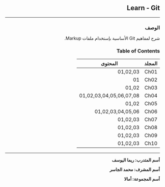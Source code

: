 <div dir=rtl>

## **Learn - Git**

---
### **الوصف**
شرح لمفاهيم Git الأساسية بإستخدام ملفات Markup.

### **Table of Contents**
| المجلد | المحتوى |
| ----------- | ----------- |
| Ch01 | 01,02,03 |
| Ch02 | 01 |
| Ch03 | 01,02|
| Ch04 | 01,02,03,04,05,06,07,08|
| Ch05 | 01,02 |
| Ch06 | 01,02,03,04,05,06 |
| Ch07 | 01,02,03 |
| Ch08 | 01,02,03|
| Ch09 | 01,02,03 |
| Ch10 | 01,02,03 |

---
**أسم المتدرب: ريما اليوسف**

**أسم المشرف: محمد الجاسر**

**أسم المجموعة: أمالا**


</div>
